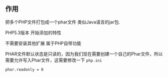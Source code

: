 ## 作用

把多个PHP文件打包成一个phar文件  类似Java语言的jar包.

PHP5.3版本 开始添加的特性

不需要安装其他扩展  属于PHP自带功能

PHAR文件默认状态是只读的，因为我们现在需要创建一个自己的Phar文件，所以需要允许写入Phar文件，这需要修改一下 `php.ini`

```
phar.readonly = 0
```